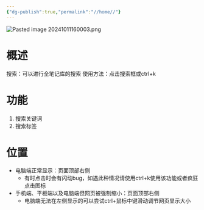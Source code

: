 ```yaml
---
{"dg-publish":true,"permalink":"//home//"}
---
```


![Pasted image 20241011160003.png](/img/user/%E8%BF%90%E8%A1%8C%E6%9D%82/%E9%99%84%E4%BB%B6/Pasted%20image%2020241011160003.png)
# 概述
搜索：可以进行全笔记库的搜索
使用方法：点击搜索框或ctrl+k
# 功能
1. 搜索关键词
2. 搜索标签
# 位置
- 电脑端正常显示：页面顶部右侧
	- 有时点击时会有闪动bug，如遇此种情况请使用ctrl+k使用该功能或者疯狂点击图标
- 手机端、平板端以及电脑端但网页被强制缩小：页面顶部右侧
	- 电脑端无法在左侧显示的可以尝试ctrl+鼠标中键滑动调节网页显示大小